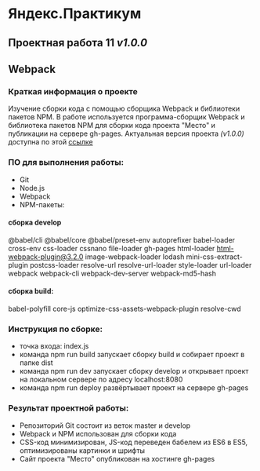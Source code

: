 # Яндекс.Практикум
## Проектная работа 11 *v1.0.0*
## Webpack
### Краткая информация о проекте
Изучение сборки кода с помощью сборщика Webpack и библиотеки пакетов NPM.
В работе используется программа-сборщик Webpack и библиотека пакетов NPM для сборки кода проекта "Место" и публикации на сервере gh-pages.
Актуальная версия проекта *(v1.0.0)* доступна по этой [ссылке](https://maximumsweet.github.io/sprint11/)
###  ПО для выполнения работы:
- Git
- Node.js
- Webpack
- NPM-пакеты:
#### сборка develop
@babel/cli @babel/core @babel/preset-env autoprefixer babel-loader cross-env css-loader cssnano file-loader gh-pages html-loader html-webpack-plugin@3.2.0 image-webpack-loader lodash mini-css-extract-plugin postcss-loader resolve-url resolve-url-loader style-loader url-loader webpack webpack-cli webpack-dev-server webpack-md5-hash
#### сборка build:
babel-polyfill core-js optimize-css-assets-webpack-plugin resolve-cwd
### Инструкция по сборке:
- точка входа: index.js
- команда npm run build запускает сборку build и собирает проект в папке dist
- команда npm run dev запускает сборку develop и открывает проект на локальном сервере по адресу localhost:8080
- команда npm run deploy развёртывает проект на сервере gh-pages
### Результат проектной работы:
- Репозиторий Git состоит из веток master и develop
- Webpack и NPM использован для сборки кода
- CSS-код минимизирован, JS-код переведен бабелем из ES6 в ES5, оптимизированы картинки и шрифты
- Сайт проекта "Место" опубликован на хостинге gh-pages

